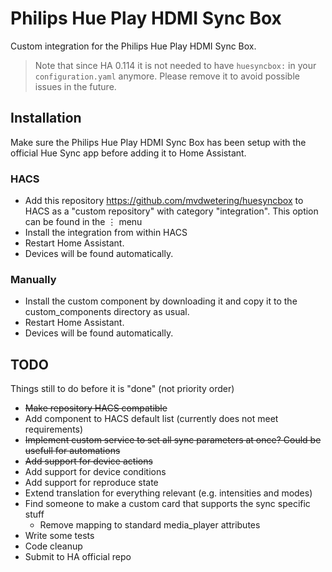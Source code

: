 # Philips Hue Play HDMI Sync Box

Custom integration for the Philips Hue Play HDMI Sync Box.

> Note that since HA 0.114 it is not needed to have `huesyncbox:` in your `configuration.yaml` anymore. Please remove it to avoid possible issues in the future.

## Installation

Make sure the Philips Hue Play HDMI Sync Box has been setup with the official Hue Sync app before adding it to Home Assistant.

### HACS

* Add this repository https://github.com/mvdwetering/huesyncbox to HACS as a "custom repository" with category "integration". This option can be found in the ⋮ menu
* Install the integration from within HACS
* Restart Home Assistant.
* Devices will be found automatically.

### Manually

* Install the custom component by downloading it and copy it to the custom_components directory as usual.
* Restart Home Assistant.
* Devices will be found automatically.

## TODO

Things still to do before it is "done"
(not priority order)

* ~~Make repository HACS compatible~~
* Add component to HACS default list (currently does not meet requirements)
* ~~Implement custom service to set all sync parameters at once? Could be usefull for automations~~
* ~~Add support for device actions~~
* Add support for device conditions
* Add support for reproduce state
* Extend translation for everything relevant (e.g. intensities and modes)
* Find someone to make a custom card that supports the sync specific stuff
  * Remove mapping to standard media_player attributes
* Write some tests
* Code cleanup
* Submit to HA official repo
